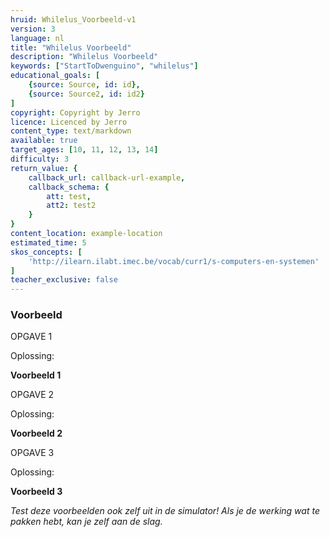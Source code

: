 ```yaml
---
hruid: Whilelus_Voorbeeld-v1
version: 3
language: nl
title: "Whilelus Voorbeeld"
description: "Whilelus Voorbeeld"
keywords: ["StartToDwenguino", "whilelus"]
educational_goals: [
    {source: Source, id: id}, 
    {source: Source2, id: id2}
]
copyright: Copyright by Jerro
licence: Licenced by Jerro
content_type: text/markdown
available: true
target_ages: [10, 11, 12, 13, 14]
difficulty: 3
return_value: {
    callback_url: callback-url-example,
    callback_schema: {
        att: test,
        att2: test2
    }
}
content_location: example-location
estimated_time: 5
skos_concepts: [
    'http://ilearn.ilabt.imec.be/vocab/curr1/s-computers-en-systemen'
]
teacher_exclusive: false
---
```


### Voorbeeld

OPGAVE 1




Oplossing:

**Voorbeeld 1**




OPGAVE 2



Oplossing:

**Voorbeeld 2**




OPGAVE 3



Oplossing:

**Voorbeeld 3**




*Test deze voorbeelden ook zelf uit in de simulator! Als je de werking wat te pakken hebt, kan je zelf aan de slag.*